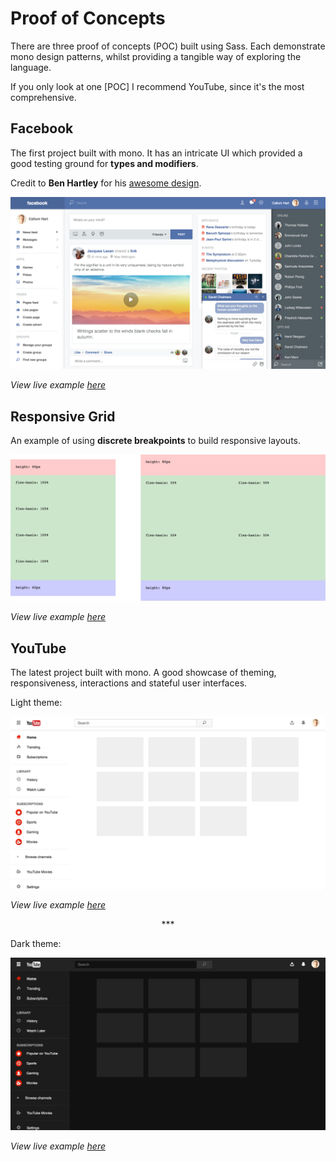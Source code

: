 # Proof of Concepts

There are three proof of concepts (POC) built using Sass. Each demonstrate mono design patterns, whilst providing a tangible way of exploring the language.

If you only look at one [POC] I recommend YouTube, since it's the most comprehensive.

## Facebook

The first project built with mono. It has an intricate UI which provided a good testing ground for **types and modifiers**.

Credit to **Ben Hartley** for his [awesome design](https://dribbble.com/shots/1666016-Facebook-redesign).

[![Facebook POC](../../examples/facebook/preview.png)](https://callum-hart.github.io/mono/examples/facebook/facebook.html)

*View live example [here](https://callum-hart.github.io/mono/examples/facebook/facebook.html)*

## Responsive Grid

An example of using **discrete breakpoints** to build responsive layouts.

[![Responsive Grid POC](../../examples/grid/preview.png)](https://callum-hart.github.io/mono/examples/grid/grid.html)

*View live example [here](https://callum-hart.github.io/mono/examples/grid/grid.html)*

## YouTube

The latest project built with mono. A good showcase of theming, responsiveness, interactions and stateful user interfaces.

Light theme:

[![YouTube Light Theme POC](../../examples/youtube/preview--light.png)](https://callum-hart.github.io/mono/examples/youtube/youtube.html)

*View live example [here](https://callum-hart.github.io/mono/examples/youtube/youtube.html)*

<p align="center">&ast;&ast;&ast;</p>

Dark theme:

[![YouTube Dark Theme POC](../../examples/youtube/preview--dark.png)](https://callum-hart.github.io/mono/examples/youtube/youtube.html?theme=dark)

*View live example [here](https://callum-hart.github.io/mono/examples/youtube/youtube.html?theme=dark)*